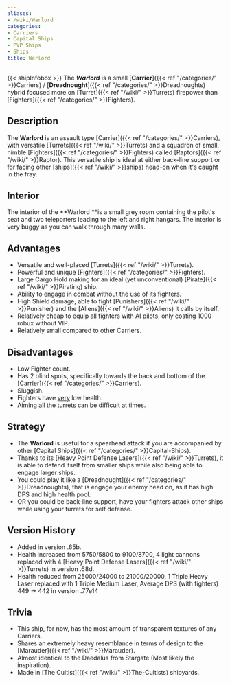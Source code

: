 ```yaml
---
aliases:
- /wiki/Warlord
categories:
- Carriers
- Capital Ships
- PVP Ships
- Ships
title: Warlord
---
```


{{< shipInfobox >}} The **_Warlord_** is a small [**Carrier**]({{< ref "/categories/" >}}Carriers) / [**Dreadnought**]({{< ref "/categories/" >}}Dreadnoughts) hybrid focused more on [Turret]({{< ref "/wiki/" >}}Turrets) firepower than [Fighters]({{< ref "/categories/" >}}Fighters).

## Description

The **Warlord** is an assault type [Carrier]({{< ref "/categories/" >}}Carriers), with versatile [Turrets]({{< ref "/wiki/" >}}Turrets) and a squadron of small, nimble [Fighters]({{< ref "/categories/" >}}Fighters) called [Raptors]({{< ref "/wiki/" >}}Raptor). This versatile ship is ideal at either back-line support or for facing other [ships]({{< ref "/wiki/" >}}ships) head-on when it's caught in the fray.

## Interior

The interior of the **Warlord **is a small grey room containing the pilot's seat and two teleporters leading to the left and right hangars. The interior is very buggy as you can walk through many walls.

## Advantages

- Versatile and well-placed [Turrets]({{< ref "/wiki/" >}}Turrets).
- Powerful and unique [Fighters]({{< ref "/categories/" >}}Fighters).
- Large Cargo Hold making for an ideal (yet unconventional) [Pirate]({{< ref "/wiki/" >}}Pirating) ship.
- Ability to engage in combat without the use of its fighters.
- High Shield damage, able to fight [Punishers]({{< ref "/wiki/" >}}Punisher) and the [Aliens]({{< ref "/wiki/" >}}Aliens) it calls by itself.
- Relatively cheap to equip all fighters with AI pilots, only costing 1000 robux without VIP.
- Relatively small compared to other Carriers.

## Disadvantages

- Low Fighter count.
- Has 2 blind spots, specifically towards the back and bottom of the [Carrier]({{< ref "/categories/" >}}Carriers).
- Sluggish.
- Fighters have <u>very</u> low health.
- Aiming all the turrets can be difficult at times.

## Strategy

- The **Warlord** is useful for a spearhead attack if you are accompanied by other [Capital Ships]({{< ref "/categories/" >}}Capital-Ships).
- Thanks to its [Heavy Point Defense Lasers]({{< ref "/wiki/" >}}Turrets), it is able to defend itself from smaller ships while also being able to engage larger ships. 
- You could play it like a [Dreadnought]({{< ref "/categories/" >}}Dreadnoughts), that is engage your enemy head on, as it has high DPS and high health pool.
- OR you could be back-line support, have your fighters attack other ships while using your turrets for self defense.

## Version History 

- Added in version .65b.
- Health increased from 5750/5800 to 9100/8700, 4 light cannons replaced with 4 [Heavy Point Defense Lasers]({{< ref "/wiki/" >}}Turrets) in version .68d.
- Health reduced from 25000/24000 to 21000/20000, 1 Triple Heavy Laser replaced with 1 Triple Medium Laser, Average DPS (with fighters) 449 -> 442 in version .77e14

## Trivia

- This ship, for now, has the most amount of transparent textures of any Carriers.
- Shares an extremely heavy resemblance in terms of design to the [Marauder]({{< ref "/wiki/" >}}Marauder).
- Almost identical to the Daedalus from Stargate (Most likely the inspiration).
- Made in [The Cultist]({{< ref "/wiki/" >}}The-Cultists) shipyards.